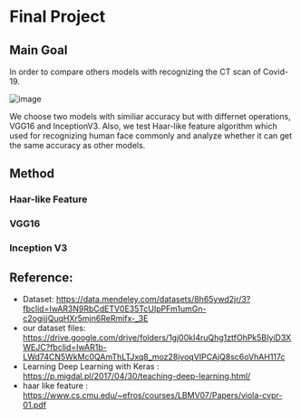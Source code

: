 # Final Project
## Main Goal
In order to compare others models with recognizing the CT scan of Covid-19.

![image](https://github.com/Alanhsu1/Intro_AI/assets/96643606/9a1fe2bb-de22-49d0-a9da-b86ffe92f0c3  "各類圖形分類的比較圖" )

We choose two models with similiar accuracy but with differnet operations, VGG16 and InceptionV3.
Also, we test Haar-like feature algorithm which used for recognizing human face commonly and analyze whether it can get the same accuracy as other models.

## Method
### Haar-like Feature
### VGG16
### Inception V3

## Reference:
  * Dataset: https://data.mendeley.com/datasets/8h65ywd2jr/3?fbclid=IwAR3N9RbCdETV0E35TcUIpPFm1umGn-c2ogijjQuqHXr5mjn6ReRmifx-_3E
  * our dataset files: https://drive.google.com/drive/folders/1gj00kI4ruQhg1ztfOhPk5BIyiD3XWEJC?fbclid=IwAR1b-LWd74CN5WkMc0QAmThLTJxq8_moz28jvoqVIPCAjQ8sc6oVhAH117c
  * Learning Deep Learning with Keras : https://p.migdal.pl/2017/04/30/teaching-deep-learning.html/
  * haar like feature : https://www.cs.cmu.edu/~efros/courses/LBMV07/Papers/viola-cvpr-01.pdf
